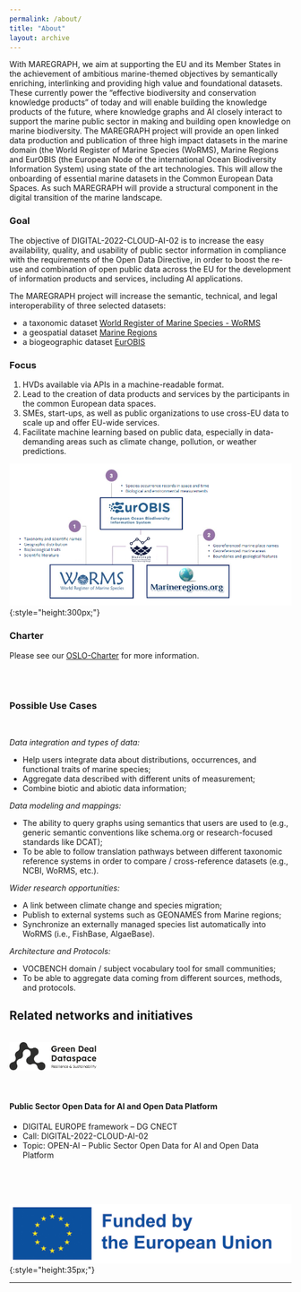 ```yaml
---
permalink: /about/
title: "About"
layout: archive
---
```

With MAREGRAPH, we aim at supporting the EU and its Member States in the achievement of ambitious marine-themed objectives by semantically enriching, interlinking and providing high value and foundational datasets. These currently power the “effective biodiversity and conservation knowledge products” of today and will enable building the knowledge products of the future, where knowledge graphs and AI closely interact to support the marine public sector in making and building open knowledge on marine biodiversity. The MAREGRAPH project will provide an open linked data production and publication of three high impact datasets in the marine domain (the World Register of Marine Species (WoRMS), Marine Regions and EurOBIS (the European Node of the international Ocean Biodiversity Information System) using state of the art technologies. This will allow the onboarding of essential marine datasets in the Common European Data Spaces. As such MAREGRAPH will provide a structural component in the digital transition of the marine landscape.

### Goal
 The objective of DIGITAL-2022-CLOUD-AI-02 is to increase the easy availability, quality, and usability of public sector information in compliance with the requirements of the Open Data Directive, in order to boost the re-use and combination of open public data across the EU for the development of information products and services, including AI applications.

The MAREGRAPH project will increase the semantic, technical, and legal interoperability of three selected datasets: 

- a taxonomic dataset [World Register of Marine Species - WoRMS](https://www.marinespecies.org/)
- a geospatial dataset [Marine Regions](https://www.marineregions.org/)
- a biogeographic dataset [EurOBIS](https://www.eurobis.org/)

  
### Focus
1. HVDs available via APIs in a machine-readable format.
2. Lead to the creation of data products and services by the participants in the common European data spaces. ​
3. SMEs, start-ups, as well as public organizations to use cross-EU data to scale up and offer EU-wide services.​
4. Facilitate machine learning based on public data, especially in data-demanding areas such as climate change, pollution, or weather predictions.

![](/img/HVDS_v1.png){:style="height:300px;"}

### Charter
Please see our [OSLO-Charter](/files/Charter_Maregraph_OSLO.pdf) for more information. 

<br />
<br />

### Possible Use Cases

<br />

_Data integration and types of data:_
- Help users integrate data about distributions, occurrences, and functional traits of marine species;
- Aggregate data described with different units of measurement;
- Combine biotic and abiotic data information;

_Data modeling and mappings:_
- The ability to query graphs using semantics that users are used to (e.g., generic semantic 
conventions like schema.org or research-focused standards like DCAT);
- To be able to follow translation pathways between different taxonomic reference systems in order to compare / cross-reference datasets (e.g., NCBI, WoRMS, etc.).

_Wider research opportunities:_
- A link between climate change and species migration;
- Publish to external systems such as GEONAMES from Marine regions;
- Synchronize an externally managed species list automatically into WoRMS (i.e., FishBase, AlgaeBase).

_Architecture and Protocols:_
- VOCBENCH domain / subject vocabulary tool for small communities;
- To be able to aggregate data coming from different sources, methods, and protocols.
  

## Related networks and initiatives  

<br />
<div style="display:flex;flexDirection:column">
<div style="flex">
<a href="https://green-deal-dataspace.eu/about/" target="_blank"><img src="/img/Green_Deal_Dataspace_logo.png" alt="Green Deal Dataspace" style="height:50px;"></a>
</div>
</div>
<br />
<br />
<h4>
Public Sector Open Data for AI and Open Data Platform
</h4>
<ul>
<li>
DIGITAL EUROPE framework – DG CNECT ​
</li>
<li>
Call: DIGITAL-2022-CLOUD-AI-02
</li>
<li>
Topic: OPEN-AI – Public Sector Open Data for AI and Open Data Platform
</li>
</ul>
<br />
<br />
<br />

![](/img/eufunded.jpg){:style="height:35px;"}

---

